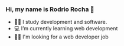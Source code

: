 ### Hi, my name is Rodrio Rocha 👋



- 👨‍🎓 I study development and software.
- 💻 I’m currently learning web development
- 👨‍💻 I'm looking for a web developer job
